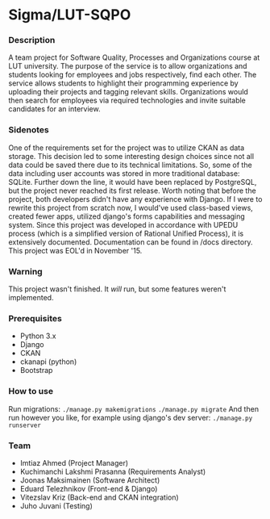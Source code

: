 Sigma/LUT-SQPO
========

### Description
A team project for Software Quality, Processes and Organizations course at LUT university. The purpose of the service is to allow organizations and students looking for employees and jobs respectively, find each other. The service allows students to highlight their programming experience by uploading their projects and tagging relevant skills. Organizations would then search for employees via required technologies and invite suitable candidates for an interview.

### Sidenotes
One of the requirements set for the project was to utilize CKAN as data storage. This decision led to some interesting design choices since not all data could be saved there due to its technical limitations. So, some of the data including user accounts was stored in more traditional database: SQLite. Further down the line, it would have been replaced by PostgreSQL, but the project never reached its first release.
Worth noting that before the project, both developers didn't have any experience with Django. If I were to rewrite this project from scratch now, I would've used class-based views, created fewer apps, utilized django's forms capabilities and messaging system.
Since this project was developed in accordance with UPEDU process (which is a simplified version of Rational Unified Process), it is extensively documented. Documentation can be found in /docs directory.
This project was EOL'd in November '15.

### Warning
This project wasn't finished. It *will* run, but some features weren't implemented.

### Prerequisites
- Python 3.x
- Django
- CKAN
- ckanapi (python)
- Bootstrap

### How to use
Run migrations:
`./manage.py makemigrations`
`./manage.py migrate`
And then run however you like, for example using django's dev server:
`./manage.py runserver`

### Team
- Imtiaz Ahmed (Project Manager)
- Kuchimanchi Lakshmi Prasanna (Requirements Analyst)
- Joonas Maksimainen (Software Architect)
- Eduard Telezhnikov (Front-end & Django)
- Vitezslav Kriz (Back-end and CKAN integration)
- Juho Juvani (Testing)